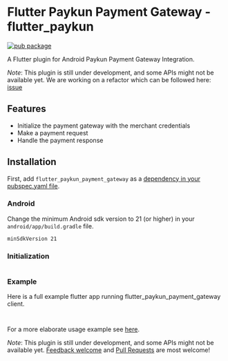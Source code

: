 # Flutter Paykun Payment Gateway - flutter_paykun

[![pub package](https://img.shields.io/pub/v/flutter_paykun.svg)](https://pub.dev/packages/flutter_paykun_payment_gateway)

A Flutter plugin for Android Paykun Payment Gateway Integration.

*Note*: This plugin is still under development, and some APIs might not be available yet. We are working on a refactor which can be followed here: [issue]()

## Features


* Initialize the payment gateway with the merchant credentials
* Make a payment request
* Handle the payment response

## Installation

First, add `flutter_paykun_payment_gateway` as a [dependency in your pubspec.yaml file](https://flutter.dev/using-packages/).

<!-- ### iOS


``` -->

### Android

Change the minimum Android sdk version to 21 (or higher) in your `android/app/build.gradle` file.

```
minSdkVersion 21
```


<!-- ### Web integration

For web integration details, see the -->

### Initialization


```dart

```

### Example

Here is a full example flutter app running flutter_paykun_payment_gateway client.

```dart



```

For a more elaborate usage example see [here](https://github.com/Lavkushwaha/flutter_paykun_payment_gateway/example).

*Note*: This plugin is still under development, and some APIs might not be available yet.
[Feedback welcome](https://github.com/flutter/flutter/issues) and
[Pull Requests](https://github.com/flutter/plugins/pulls) are most welcome!